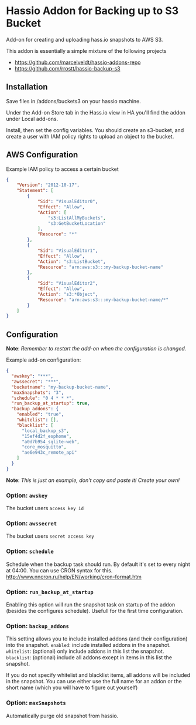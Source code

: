 # Hassio Addon for Backing up to S3 Bucket

Add-on for creating and uploading hass.io snapshots to AWS S3. 

This addon is essentially a simple mixture of the following projects
 * https://github.com/marcelveldt/hassio-addons-repo
 * https://github.com/rrostt/hassio-backup-s3

## Installation

Save files in /addons/buckets3 on your hassio machine.

Under the Add-on Store tab in the Hass.io view in HA you'll find the addon under Local add-ons.

Install, then set the config variables. You should create an s3-bucket, and create a user with IAM policy rights to upload an object to the bucket.

## AWS Configuration

Example IAM policy to access a certain bucket

```json
{
    "Version": "2012-10-17",
    "Statement": [
        {
            "Sid": "VisualEditor0",
            "Effect": "Allow",
            "Action": [
                "s3:ListAllMyBuckets",
                "s3:GetBucketLocation"
            ],
            "Resource": "*"
        },
        {
            "Sid": "VisualEditor1",
            "Effect": "Allow",
            "Action": "s3:ListBucket",
            "Resource": "arn:aws:s3:::my-backup-bucket-name"
        },
        {
            "Sid": "VisualEditor2",
            "Effect": "Allow",
            "Action": "s3:*Object",
            "Resource": "arn:aws:s3:::my-backup-bucket-name/*"
        }
    ]
}
```


## Configuration

**Note**: _Remember to restart the add-on when the configuration is changed._

Example add-on configuration:

```json
{
  "awskey": "***",
  "awssecret": "***",
  "bucketname": "my-backup-bucket-name",
  "maxSnapshots": "3",
  "schedule": "0 4 * * *",
  "run_backup_at_startup": true,
  "backup_addons": {
    "enabled": "true",
    "whitelist": [],
    "blacklist": [
      "local_backup_s3",
      "15ef4d2f_esphome",
      "a0d7b954_sqlite-web",
      "core_mosquitto",
      "ae6e943c_remote_api"
    ]
  }
}
```
**Note**: _This is just an example, don't copy and paste it! Create your own!_

### Option: `awskey`

The bucket users `access key id` 

### Option: `awssecret`

The bucket users `secret access key`


### Option: `schedule`

Schedule when the backup task should run. By default it's set to every night at 04:00.
You can use CRON syntax for this. http://www.nncron.ru/help/EN/working/cron-format.htm


### Option: `run_backup_at_startup`

Enabling this option will run the snapshot task on startup of the addon (besides the configures schedule).
Usefull for the first time configuration.


### Option: `backup_addons`

This setting allows you to include installed addons (and their configuration) into the snapshot.
`enabled`: include installed addons in the snapshot.
`whitelist`: (optional) only include addons in this list the snapshot.
`blacklist`: (optional) include all addons except in items in this list the snapshot.

If you do not specify whitelist and blacklist items, all addons will be included in the snapshot.
You can use either use the full name for an addon or the short name (which you will have to figure out yourself)


### Option: `maxSnapshots`
Automatically purge old snapshot from hassio.
